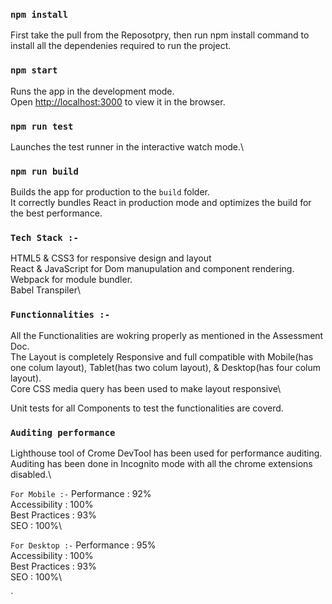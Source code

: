 
### `npm install`
First take the pull from the Reposotpry,
then run npm install command to install all the dependenies required to run the project.


### `npm start`

Runs the app in the development mode.\
Open [http://localhost:3000](http://localhost:3000) to view it in the browser.



### `npm run test`

Launches the test runner in the interactive watch mode.\


### `npm run build`

Builds the app for production to the `build` folder.\
It correctly bundles React in production mode and optimizes the build for the best performance.



### `Tech Stack :- `
HTML5 & CSS3 for responsive design and layout\
React & JavaScript for Dom manupulation and component rendering.\
Webpack for module bundler.\
Babel Transpiler\

### `Functionnalities :- `

All the Functionalities are wokring properly as mentioned in the Assessment Doc.\
The Layout is completely Responsive and full compatible with Mobile(has one colum layout), Tablet(has two colum layout), & Desktop(has four colum layout).\
Core CSS media query has been used to make layout responsive\

Unit tests for all Components to test the functionalities are coverd.

### `Auditing performance`
Lighthouse tool of Crome DevTool has been used for performance auditing.\
Auditing has been done in Incognito mode with all the chrome extensions disabled.\

 `For Mobile :-`
 Performance :    92%\
 Accessibility :  100%\
 Best Practices : 93%\
 SEO :            100%\
 
 `For Desktop :-`
  Performance :    95%\
  Accessibility :  100%\
  Best Practices : 93%\
  SEO :            100%\
 

`
